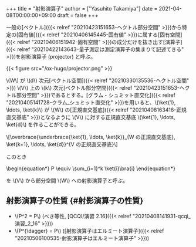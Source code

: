 +++
title = "射影演算子"
author = ["Yasuhito Takamiya"]
date = 2021-04-08T00:00:00+09:00
draft = false
+++

一般の[ベクトル]({{< relref "20210423151653-ヘクトル部分空間" >}})から特定の[固有値]({{< relref "20210406145445-固有値" >}})に属する[固有空間]({{< relref "20210406151942-固有空間" >}})の成分だけを抜き出す[演算子]({{< relref "20210422143643-量子測定は測定演算子の集まりて記述てきる" >}})を射影演算子 (projector) と呼ぶ。

{{< figure src="/ox-hugo/projector.png" >}}

\\(W\\) が \\(d\\) 次元[ベクトル空間]({{< relref "20210330135536-ヘクトル空間" >}}) \\(V\\) 上の \\(k\\) 次元[ベクトル部分空間]({{< relref "20210423151653-ヘクトル部分空間" >}})であるとする。[グラム・シュミット直交化]({{< relref "20210405141728-クラム_シュミット直交化" >}})を用いると、\\(\ket{1}, \ldots, \ket{k}\\) が \\(W\\) の[正規直交基底]({{< relref "20210408163416-正規直交基底" >}})となるように \\(V\\) に対する正規直交基底 \\(\ket{1}, \ldots, \ket{d}\\) を作ることができる。

\\[\overbrace{\underbrace{\ket{1}, \ldots, \ket{k}}\_{W の正規直交基底}, \ket{k+1}, \ldots, \ket{d}}^{V の正規直交基底}\\]

このとき

\begin{equation\*}
P \equiv \sum\_{i=1}^k \ket{i}\bra{i}
\end{equation\*}

を \\(V\\) から部分空間 \\(W\\) への射影演算子と呼ぶ。


## 射影演算子の性質 {#射影演算子の性質}

-   \\(P^2 = P\\) (べき等性, [QCQI/演習 2.16]({{< relref "20210408141931-qcqi_演習_2_16" >}}))
-   \\(P^{\dagger} = P\\) ([射影演算子はエルミート演算子]({{< relref "20210506100535-射影演算子はエルミート演算子" >}}))
